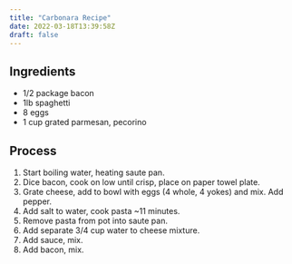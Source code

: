 ```yaml
---
title: "Carbonara Recipe"
date: 2022-03-18T13:39:58Z
draft: false
---
```


## Ingredients

* 1/2 package bacon
* 1lb spaghetti
* 8 eggs
* 1 cup grated parmesan, pecorino

## Process

1. Start boiling water, heating saute pan.
2. Dice bacon, cook on low until crisp, place on paper towel plate.
3. Grate cheese, add to bowl with eggs (4 whole, 4 yokes) and mix. Add pepper.
4. Add salt to water, cook pasta ~11 minutes.
5. Remove pasta from pot into saute pan.
6. Add separate 3/4 cup water to cheese mixture.
7. Add sauce, mix.
8. Add bacon, mix.

